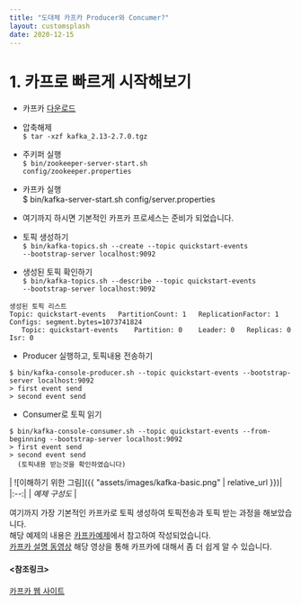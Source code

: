 ```yaml
---
title: "도대체 카프카 Producer와 Concumer?"
layout: customsplash
date: 2020-12-15
---
```


# 1.  카프로 빠르게 시작해보기
 - 카프카 [다운로드](https://www.apache.org/dyn/closer.cgi?path=/kafka/2.7.0/kafka_2.13-2.7.0.tgz)  
 - 압축해제  
<code>$ tar -xzf kafka_2.13-2.7.0.tgz</code>  
 - 주키퍼 실행   
<code>$ bin/zookeeper-server-start.sh config/zookeeper.properties</code>
 - 카프카 실행  
<code></code>$ bin/kafka-server-start.sh config/server.properties
 
 
 - 여기까지 하시면 기본적인 카프카 프로세스는 준비가 되었습니다.
 
- 토픽 생성하기  
<code>$ bin/kafka-topics.sh --create --topic quickstart-events --bootstrap-server localhost:9092</code>
- 생성된 토픽 확인하기  
<code>$ bin/kafka-topics.sh --describe --topic quickstart-events --bootstrap-server localhost:9092</code>
 ```
 생성된 토픽 리스트 
 Topic: quickstart-events	PartitionCount: 1	ReplicationFactor: 1	Configs: segment.bytes=1073741824  
	Topic: quickstart-events	Partition: 0	Leader: 0	Replicas: 0	Isr: 0
 ```

 - Producer 실행하고, 토픽내용 전송하기
```
$ bin/kafka-console-producer.sh --topic quickstart-events --bootstrap-server localhost:9092  
> first event send
> second event send  
```

- Consumer로 토픽 읽기
 ````
 $ bin/kafka-console-consumer.sh --topic quickstart-events --from-beginning --bootstrap-server localhost:9092  
 > first event send
 > second event send
   (토픽내용 받는것을 확인하였습니다)
 ````

| ![이해하기 위한 그림]({{ "assets/images/kafka-basic.png" | relative_url }})|
|:--:|
| *예제 구성도* |

여기까지 가장 기본적인 카프카로 토픽 생성하여 토픽전송과 토픽 받는 과정을 해보았습니다.  
해당 예제의 내용은 [카프카예제](https://kafka.apache.org/quickstart#quickstart_createtopic)에서 참고하여 작성되었습니다.  
[카프카 설명 동영상](https://www.youtube.com/watch?v=FKgi3n-FyNU&feature=emb_title) 해당 영상을 통해 카프카에 대해서 좀 더 쉽게 알 수 있습니다.


#### <참조링크>
[카프카 웹 사이트](https://kafka.apache.org/quickstart#quickstart_createtopic)


